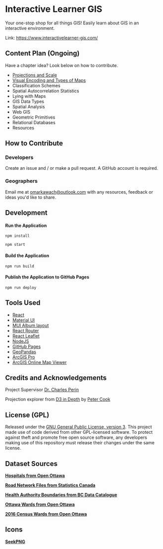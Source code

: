 # Interactive Learner GIS

Your one-stop shop for all things GIS! Easily learn about GIS in an interactive environment. 

Link: https://www.interactivelearner-gis.com/ 

## Content Plan (Ongoing)

Have a chapter idea? Look below on how to contribute. 

- [Projections and Scale](https://www.interactivelearner-gis.com/#/projections)
- [Visual Encoding and Types of Maps](https://www.interactivelearner-gis.com/#/visual)
- Classification Schemes
- Spatial Autocorrelation Statistics
- Lying with Maps
- GIS Data Types
- Spatial Analysis
- Web GIS
- Geometric Primitives
- Relational Databases
- Resources

## How to Contribute

### Developers

Create an issue and / or make a pull request. A GitHub account is required.

### Geographers

Email me at omarkawach@outlook.com with any resources, feedback or ideas you'd like to share.

## Development

#### Run the Application

```npm install```

```npm start ```

#### Build the Application

```npm run build```

#### Publish the Application to GitHub Pages

```npm run deploy```

## Tools Used

- [React](https://reactjs.org/)
- [Material UI](https://mui.com/)
- [MUI Album layout](https://mui.com/getting-started/templates/album/)
- [React Router](https://reactrouter.com/)
- [React Leaflet](https://react-leaflet.js.org/)
- [NodeJS](https://nodejs.org/en/)
- [GitHub Pages](https://pages.github.com/)
- [GeoPandas](https://geopandas.org/en/stable/)
- [ArcGIS Pro](https://www.esri.com/en-us/arcgis/products/arcgis-pro/overview)
- [ArcGIS Online Map Viewer](https://doc.arcgis.com/en/arcgis-online/get-started/get-started-with-mv.htm)
  
## Credits and Acknowledgements

Project Supervisor [Dr. Charles Perin](http://charlesperin.net/)

Projection explorer from [D3 in Depth](https://www.d3indepth.com/) by [Peter Cook](https://www.animateddata.com/)

## License (GPL) 

Released under the [GNU General Public License, version 3](https://opensource.org/licenses/GPL-3.0). This project made use of code derived from other GPL-licensed software. To protect against theft and promote free open source software, any developers making use of this repository must release their changes under the same license. 

## Dataset Sources

**[Hospitals from Open Ottawa](https://open.ottawa.ca/datasets/b769ce497f2540aa962e602c983994d6_0?geometry=-76.050%2C45.348%2C-75.396%2C45.433)**

**[Road Network Files from Statistics Canada](https://www12.statcan.gc.ca/census-recensement/2011/geo/RNF-FRR/index-eng.cfm)**

**[Health Authority Boundaries from BC Data Catalogue](https://catalogue.data.gov.bc.ca/dataset/health-authority-boundaries)**

**[Ottawa Wards from Open Ottawa](https://open.ottawa.ca/datasets/wards/explore?location=45.242656%2C-75.800844%2C0.90)**

**[2016 Census Wards from Open Ottawa](https://open.ottawa.ca/documents/2016-census-ward-data-1/about)**

## Icons

**[SeekPNG](https://www.seekpng.com/ks/clipart/)**